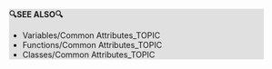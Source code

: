 <div style="margin:2em; background-color: #e0e0e0;">

<strong>🔍SEE ALSO🔍</strong>

 * Variables/Common Attributes_TOPIC
 * Functions/Common Attributes_TOPIC
 * Classes/Common Attributes_TOPIC

</div>

